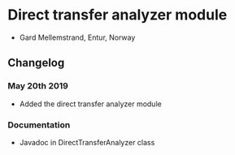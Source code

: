 # Direct transfer analyzer module

- Gard Mellemstrand, Entur, Norway

## Changelog

### May 20th 2019

- Added the direct transfer analyzer module

### Documentation

- Javadoc in DirectTransferAnalyzer class